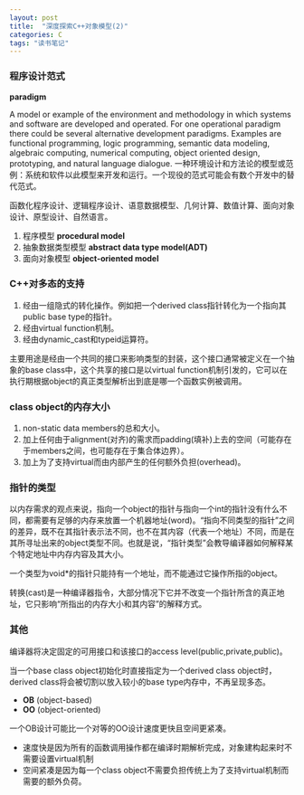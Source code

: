 ```yaml
---
layout: post
title:  "深度探索C++对象模型(2)"
categories: C
tags: "读书笔记" 
---
```

### 程序设计范式 ###

**paradigm**

A model or example of the environment and methodology in which systems and software are developed and operated. For one operational paradigm there could be several alternative development paradigms. Examples are functional programming, logic programming, semantic data modeling, algebraic computing, numerical computing, object oriented design, prototyping, and natural language dialogue.
一种环境设计和方法论的模型或范例：系统和软件以此模型来开发和运行。一个现役的范式可能会有数个开发中的替代范式。

函数化程序设计、逻辑程序设计、语意数据模型、几何计算、数值计算、面向对象设计、原型设计、自然语言。

1. 程序模型 **procedural model**
2. 抽象数据类型模型 **abstract data type model(ADT)**
3. 面向对象模型 **object-oriented model**

### C++对多态的支持 ###

1. 经由一组隐式的转化操作。例如把一个derived class指针转化为一个指向其public base type的指针。
2. 经由virtual function机制。
3. 经由dynamic_cast和typeid运算符。

主要用途是经由一个共同的接口来影响类型的封装，这个接口通常被定义在一个抽象的base class中，这个共享的接口是以virtual function机制引发的，它可以在执行期根据object的真正类型解析出到底是哪一个函数实例被调用。

### class object的内存大小 ###

1. non-static data members的总和大小。
2. 加上任何由于alignment(对齐)的需求而padding(填补)上去的空间（可能存在于members之间，也可能存在于集合体边界）。
3. 加上为了支持virtual而由内部产生的任何额外负担(overhead)。

### 指针的类型 ###

以内存需求的观点来说，指向一个object的指针与指向一个int的指针没有什么不同，都需要有足够的内存来放置一个机器地址(word)。“指向不同类型的指针”之间的差异，既不在其指针表示法不同，也不在其内容（代表一个地址）不同，而是在其所寻址出来的object类型不同。也就是说，“指针类型”会教导编译器如何解释某个特定地址中内存内容及其大小。

一个类型为void*的指针只能持有一个地址，而不能通过它操作所指的object。

转换(cast)是一种编译器指令，大部分情况下它并不改变一个指针所含的真正地址，它只影响“所指出的内存大小和其内容”的解释方式。

### 其他 ###

编译器将决定固定的可用接口和该接口的access level(public,private,public)。

当一个base class object初始化时直接指定为一个derived class object时，derived class将会被切割以放入较小的base type内存中，不再呈现多态。

- **OB** (object-based)
- **OO** (object-oriented)

一个OB设计可能比一个对等的OO设计速度更快且空间更紧凑。

- 速度快是因为所有的函数调用操作都在编译时期解析完成，对象建构起来时不需要设置virtual机制
- 空间紧凑是因为每一个class object不需要负担传统上为了支持virtual机制而需要的额外负荷。